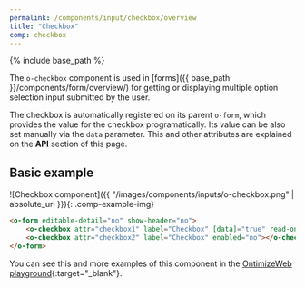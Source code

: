 ```yaml
---
permalink: /components/input/checkbox/overview
title: "Checkbox"
comp: checkbox
---
```


{% include base_path %}

The `o-checkbox` component is used in [forms]({{ base_path }}/components/form/overview/) for getting or displaying multiple option selection input submitted by the user.

The checkbox is automatically registered on its parent `o-form`, which provides the value for the checkbox programatically. Its value can be also set manually via the `data` parameter. This and other attributes are explained on the **API** section of this page.

## Basic example
![Checkbox component]({{ "/images/components/inputs/o-checkbox.png" | absolute_url }}){: .comp-example-img}

```html
<o-form editable-detail="no" show-header="no">
    <o-checkbox attr="checkbox1" label="Checkbox" [data]="true" read-only="no" required="yes"></o-checkbox>
    <o-checkbox attr="checkbox2" label="Checkbox" enabled="no"></o-checkbox>
</o-form>
```
You can see this and more examples of this component in the [OntimizeWeb playground]({{site.playgroundurl}}/main/inputs/checkbox){:target="_blank"}.

